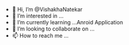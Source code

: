 - 👋 Hi, I’m @VishakhaNatekar
- 👀 I’m interested in ...
- 🌱 I’m currently learning ...Anroid Application
- 💞️ I’m looking to collaborate on ...
- 📫 How to reach me ...

<!---
VishakhaNatekar/VishakhaNatekar is a ✨ special ✨ repository because its `README.md` (this file) appears on your GitHub profile.
You can click the Preview link to take a look at your changes.
--->
